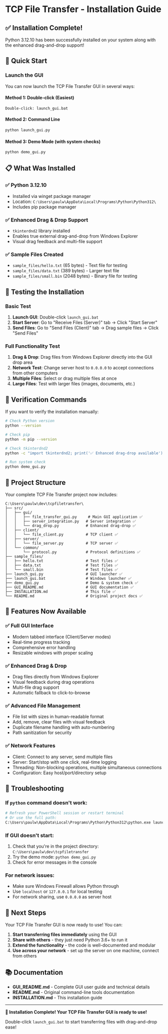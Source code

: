 # TCP File Transfer - Installation Guide

## ✅ **Installation Complete!**

Python 3.12.10 has been successfully installed on your system along with the enhanced drag-and-drop support!

## 🚀 **Quick Start**

### Launch the GUI
You can now launch the TCP File Transfer GUI in several ways:

#### Method 1: Double-click (Easiest)
```
Double-click: launch_gui.bat
```

#### Method 2: Command Line
```bash
python launch_gui.py
```

#### Method 3: Demo Mode (with system checks)
```bash
python demo_gui.py
```

## 📋 **What Was Installed**

### ✅ **Python 3.12.10**
- Installed via winget package manager
- Location: `C:\Users\paulw\AppData\Local\Programs\Python\Python312\`
- Includes pip package manager

### ✅ **Enhanced Drag & Drop Support**
- `tkinterdnd2` library installed
- Enables true external drag-and-drop from Windows Explorer
- Visual drag feedback and multi-file support

### ✅ **Sample Files Created**
- `sample_files/hello.txt` (65 bytes) - Text file for testing
- `sample_files/data.txt` (389 bytes) - Larger text file  
- `sample_files/small.bin` (2048 bytes) - Binary file for testing

## 🎯 **Testing the Installation**

### Basic Test
1. **Launch GUI**: Double-click `launch_gui.bat`
2. **Start Server**: Go to "Receive Files (Server)" tab → Click "Start Server"
3. **Send Files**: Go to "Send Files (Client)" tab → Drag sample files → Click "Send Files"

### Full Functionality Test
1. **Drag & Drop**: Drag files from Windows Explorer directly into the GUI drop area
2. **Network Test**: Change server host to `0.0.0.0` to accept connections from other computers
3. **Multiple Files**: Select or drag multiple files at once
4. **Large Files**: Test with larger files (images, documents, etc.)

## 🔧 **Verification Commands**

If you want to verify the installation manually:

```bash
# Check Python version
python --version

# Check pip
python -m pip --version

# Check tkinterdnd2
python -c "import tkinterdnd2; print('✅ Enhanced drag-drop available')"

# Run system check
python demo_gui.py
```

## 📁 **Project Structure**

Your complete TCP File Transfer project now includes:

```
C:\Users\paulw\dev\tcpfiletransfer\
├── src/
│   ├── gui/
│   │   ├── file_transfer_gui.py     # Main GUI application ✅
│   │   ├── server_integration.py   # Server integration ✅
│   │   └── drag_drop.py            # Enhanced drag-drop ✅
│   ├── client/
│   │   └── file_client.py          # TCP client ✅
│   ├── server/
│   │   └── file_server.py          # TCP server ✅
│   └── common/
│       └── protocol.py             # Protocol definitions ✅
├── sample_files/
│   ├── hello.txt                   # Test files ✅
│   ├── data.txt                    # Test files ✅
│   └── small.bin                   # Test files ✅
├── launch_gui.py                   # GUI launcher ✅
├── launch_gui.bat                  # Windows launcher ✅
├── demo_gui.py                     # Demo & system check ✅
├── GUI_README.md                   # GUI documentation ✅
├── INSTALLATION.md                 # This file ✅
└── README.md                       # Original project docs ✅
```

## 🎉 **Features Now Available**

### **✅ Full GUI Interface**
- Modern tabbed interface (Client/Server modes)
- Real-time progress tracking
- Comprehensive error handling
- Resizable windows with proper scaling

### **✅ Enhanced Drag & Drop**  
- Drag files directly from Windows Explorer
- Visual feedback during drag operations
- Multi-file drag support
- Automatic fallback to click-to-browse

### **✅ Advanced File Management**
- File list with sizes in human-readable format
- Add, remove, clear files with visual feedback
- Duplicate filename handling with auto-numbering
- Path sanitization for security

### **✅ Network Features**
- Client: Connect to any server, send multiple files
- Server: Start/stop with one click, real-time logging
- Threading: Non-blocking operations, multiple simultaneous connections
- Configuration: Easy host/port/directory setup

## 🚨 **Troubleshooting**

### If `python` command doesn't work:
```bash
# Refresh your PowerShell session or restart terminal
# Or use the full path:
C:\Users\paulw\AppData\Local\Programs\Python\Python312\python.exe launch_gui.py
```

### If GUI doesn't start:
1. Check that you're in the project directory: `C:\Users\paulw\dev\tcpfiletransfer`
2. Try the demo mode: `python demo_gui.py`
3. Check for error messages in the console

### For network issues:
- Make sure Windows Firewall allows Python through
- Use `localhost` or `127.0.0.1` for local testing
- For network sharing, use `0.0.0.0` as server host

## 🎯 **Next Steps**

Your TCP File Transfer GUI is now ready to use! You can:

1. **Start transferring files immediately** using the GUI
2. **Share with others** - they just need Python 3.6+ to run it
3. **Extend the functionality** - the code is well-documented and modular
4. **Use across your network** - set up the server on one machine, connect from others

## 📚 **Documentation**

- **GUI_README.md** - Complete GUI user guide and technical details
- **README.md** - Original command-line tools documentation  
- **INSTALLATION.md** - This installation guide

---

**🎉 Installation Complete! Your TCP File Transfer GUI is ready to use!**

Double-click `launch_gui.bat` to start transferring files with drag-and-drop ease!